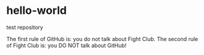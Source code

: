 # hello-world
test repository

The first rule of GitHub is: you do not talk about Fight Club. 
The second rule of Fight Club is: you DO NOT talk about GitHub!
